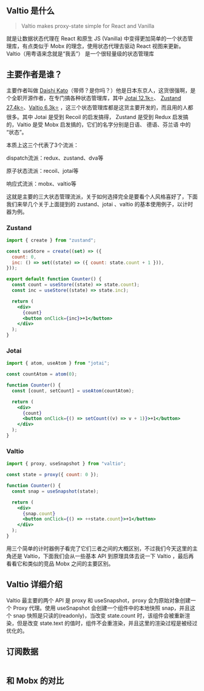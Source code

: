 ## Valtio 是什么

> Valtio makes proxy-state simple for React and Vanilla

就是让数据状态代理在 React 和原生 JS (Vanilla) 中变得更加简单的一个状态管理库，有点类似于 Mobx 的理念，使用状态代理去驱动 React 视图来更新。Valtio（用粤语来念就是“我丢”） 是一个很轻量级的状态管理库

## 主要作者是谁？

主要作者叫做 [Daishi Kato](https://github.com/dai-shi)（带师？是你吗？）他是日本东京人，这货很强啊，是个全职开源作者，在专门搞各种状态管理库，其中 [Jotai 12.1k⭐](https://github.com/pmndrs/jotai)、 [Zustand 27.4k⭐](https://github.com/pmndrs/zustand)、[Valtio 6.3k⭐](https://github.com/pmndrs/valtio) ，这三个状态管理库都是这货主要开发的，而且用的人都很多。其中 Jotai 是受到 Recoil 的启发搞得， Zustand 是受到 Redux 启发搞的，Valtio 是受 Mobx 启发搞的，它们的名字分别是日语、 德语、芬兰语 中的 “状态”。

本质上这三个代表了3个流派：

dispatch流派：redux、zustand、dva等

原子状态流派：recoil、jotai等

响应式流派：mobx、valtio等

这就是主要的三大状态管理流派，关于如何选择完全是要看个人风格喜好了，下面我们来举几个关于上面提到的 zustand、jotai 、valtio 的基本使用例子，以计时器为例。

### Zustand

```jsx
import { create } from "zustand";

const useStore = create((set) => ({
  count: 0,
  inc: () => set((state) => ({ count: state.count + 1 })),
}));

export default function Counter() {
  const count = useStore((state) => state.count);
  const inc = useStore((state) => state.inc);

  return (
    <div>
      {count}
      <button onClick={inc}>+1</button>
    </div>
  );
}
```

### Jotai

```jsx
import { atom, useAtom } from "jotai";

const countAtom = atom(0);

function Counter() {
  const [count, setCount] = useAtom(countAtom);

  return (
    <div>
      {count}
      <button onClick={() => setCount((v) => v + 1)}>+1</button>
    </div>
  );
}
```

### Valtio

```jsx
import { proxy, useSnapshot } from "valtio";

const state = proxy({ count: 0 });

function Counter() {
  const snap = useSnapshot(state);

  return (
    <div>
      {snap.count}
      <button onClick={() => ++state.count}>+1</button>
    </div>
  );
}
```

用三个简单的计时器例子看完了它们三者之间的大概区别，不过我们今天这里的主角还是 Valtio，下面我们会从一些基本 API 到原理具体去说一下 Valtio ，最后再看看它和类似的竞品 Mobx 之间的主要区别。

## Valtio 详细介绍

Valtio 最主要的两个 API 是 proxy 和 useSnapshot，proxy 会为原始对象创建一个 Proxy 代理。使用 useSnapshot 会创建一个组件中的本地快照 snap，并且这个 snap 快照是只读的(readonly)，当改变 state.count 时，该组件会被重新渲染，但是改变 state.text 的值时，组件不会重渲染，并且这里的渲染过程是被经过优化的。

## 订阅数据

```tsx
```



## 和 Mobx 的对比
